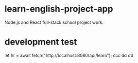 # learn-english-project-app

Node.js and React full-stack school project work.

# development test

let hr = await fetch("http://localhost:8080/api/learn");
ccc
dd
dd
